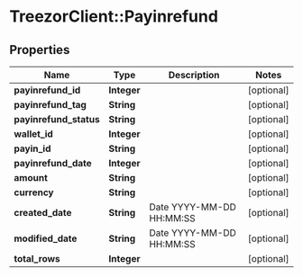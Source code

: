 # TreezorClient::Payinrefund

## Properties
Name | Type | Description | Notes
------------ | ------------- | ------------- | -------------
**payinrefund_id** | **Integer** |  | [optional] 
**payinrefund_tag** | **String** |  | [optional] 
**payinrefund_status** | **String** |  | [optional] 
**wallet_id** | **Integer** |  | [optional] 
**payin_id** | **String** |  | [optional] 
**payinrefund_date** | **Integer** |  | [optional] 
**amount** | **String** |  | [optional] 
**currency** | **String** |  | [optional] 
**created_date** | **String** | Date YYYY-MM-DD HH:MM:SS | [optional] 
**modified_date** | **String** | Date YYYY-MM-DD HH:MM:SS | [optional] 
**total_rows** | **Integer** |  | [optional] 


